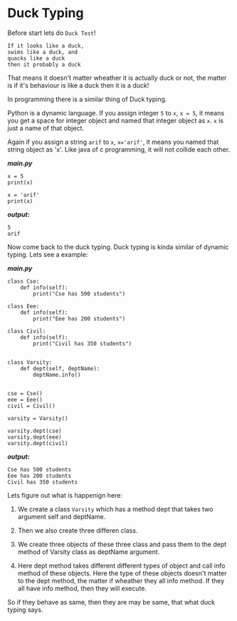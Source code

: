 # Duck Typing 

Before start lets do `Duck Test`!

```
If it looks like a duck,
swims like a duck, and
quacks like a duck
then it probably a duck
```

That means it doesn't matter wheather it is actually duck or not, the matter is if it's behaviour is like a duck then it is a duck! 

In programming there is a similar thing of Duck typing.

Python is a dynamic language. If you assign integer `5` to `x`, `x = 5`, it means you get a space for integer object and named that integer object as `x`. `x` is just a name of that object.

Again if you assign a string `arif` to `x`, `x='arif'`, it means you named that string object as 'x'. Like java of c programming, it will not collide each other.

***main.py***
```
x = 5
print(x)

x = 'arif'
print(x)
```
***output:***
```
5
arif
```

Now come back to the duck typing. Duck typing is kinda similar of dynamic typing. Lets see a example:

***main.py***
```
class Cse:
	def info(self):
		print("Cse has 500 students")

class Eee:
	def info(self):
		print("Eee has 200 students")

class Civil:
	def info(self):
		print("Civil has 350 students")


class Varsity:
	def dept(self, deptName):
		deptName.info()


cse = Cse()
eee = Eee()
civil = Civil()

varsity = Varsity()

varsity.dept(cse)
varsity.dept(eee)
varsity.dept(civil)
```
***output:***
```
Cse has 500 students
Eee has 200 students
Civil has 350 students
```

Lets figure out what is happenign here:

1. We create a class `Varsity` which has a method dept that takes two argument self and deptName.

2.  Then we also create three differen class.

3. We create three objects of these three class and pass them to the dept method of Varsity class as deptName argument.

4. Here dept method takes different different types of object and call info method of these objects. Here the type of these objects doesn't matter to the dept method, the matter if wheather they all info method. If they all have info method, then they will execute.


So if they behave as same, then they are may be same, that what duck typing says.
